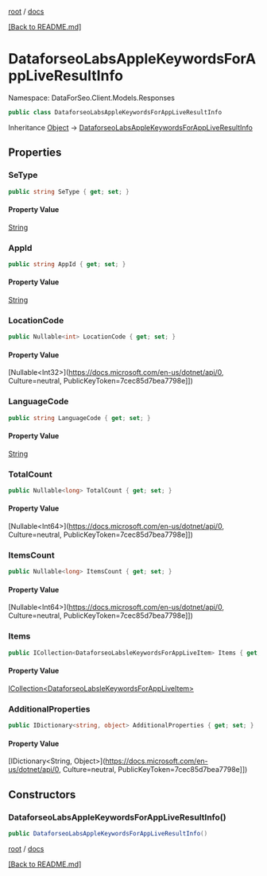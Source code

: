 [root](./../ "root") / [docs](./ "docs")

[[Back to README.md]](./../README.md "[Back to README.md]")

# DataforseoLabsAppleKeywordsForAppLiveResultInfo

Namespace: DataForSeo.Client.Models.Responses

```csharp
public class DataforseoLabsAppleKeywordsForAppLiveResultInfo
```

Inheritance [Object](https://docs.microsoft.com/en-us/dotnet/api/Object) → [DataforseoLabsAppleKeywordsForAppLiveResultInfo](./DataforseoLabsAppleKeywordsForAppLiveResultInfo.md)

## Properties

### **SeType**

```csharp
public string SeType { get; set; }
```

#### Property Value

[String](https://docs.microsoft.com/en-us/dotnet/api/String)<br>

### **AppId**

```csharp
public string AppId { get; set; }
```

#### Property Value

[String](https://docs.microsoft.com/en-us/dotnet/api/String)<br>

### **LocationCode**

```csharp
public Nullable<int> LocationCode { get; set; }
```

#### Property Value

[Nullable&lt;Int32&gt;](https://docs.microsoft.com/en-us/dotnet/api/0, Culture=neutral, PublicKeyToken=7cec85d7bea7798e]])<br>

### **LanguageCode**

```csharp
public string LanguageCode { get; set; }
```

#### Property Value

[String](https://docs.microsoft.com/en-us/dotnet/api/String)<br>

### **TotalCount**

```csharp
public Nullable<long> TotalCount { get; set; }
```

#### Property Value

[Nullable&lt;Int64&gt;](https://docs.microsoft.com/en-us/dotnet/api/0, Culture=neutral, PublicKeyToken=7cec85d7bea7798e]])<br>

### **ItemsCount**

```csharp
public Nullable<long> ItemsCount { get; set; }
```

#### Property Value

[Nullable&lt;Int64&gt;](https://docs.microsoft.com/en-us/dotnet/api/0, Culture=neutral, PublicKeyToken=7cec85d7bea7798e]])<br>

### **Items**

```csharp
public ICollection<DataforseoLabsleKeywordsForAppLiveItem> Items { get; set; }
```

#### Property Value

[ICollection&lt;DataforseoLabsleKeywordsForAppLiveItem&gt;](./DataforseoLabsleKeywordsForAppLiveItem.md)<br>

### **AdditionalProperties**

```csharp
public IDictionary<string, object> AdditionalProperties { get; set; }
```

#### Property Value

[IDictionary&lt;String, Object&gt;](https://docs.microsoft.com/en-us/dotnet/api/0, Culture=neutral, PublicKeyToken=7cec85d7bea7798e]])<br>

## Constructors

### **DataforseoLabsAppleKeywordsForAppLiveResultInfo()**

```csharp
public DataforseoLabsAppleKeywordsForAppLiveResultInfo()
```

[root](./../ "root") / [docs](./ "docs")

[[Back to README.md]](./../README.md "[Back to README.md]")